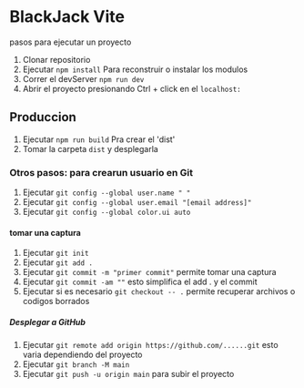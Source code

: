 # BlackJack Vite

pasos para ejecutar un proyecto

1. Clonar repositorio
2. Ejecutar ```npm install``` Para reconstruir o instalar los modulos
3. Correr el devServer ```npm run dev```
4. Abrir el proyecto presionando Ctrl + click en el ```localhost:```

## Produccion

1. Ejecutar ```npm run build``` Pra crear el 'dist' 
2. Tomar la carpeta ```dist``` y desplegarla

### Otros pasos: para crearun usuario en Git

1. Ejecutar ```git config --global user.name " "```
2. Ejecutar ```git config --global user.email "[email address]"```
3. Ejecutar ```git config --global color.ui auto```

#### tomar una captura
1. Ejecutar ```git init```
2. Ejecutar ```git add .```
3. Ejecutar ```git commit -m "primer commit"``` permite tomar una captura
4. Ejecutar ```git commit -am ""``` esto simplifica el add . y el commit
4. Ejecutar si es necesario ```git checkout -- .``` permite recuperar archivos o codigos borrados

##### Desplegar a GitHub
1. Ejecutar ```git remote add origin https://github.com/......git``` esto varia dependiendo del proyecto
2. Ejecutar ```git branch -M main```
3. Ejecutar ```git push -u origin main``` para subir el proyecto